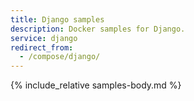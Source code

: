 ```yaml
---
title: Django samples
description: Docker samples for Django.
service: django
redirect_from:
  - /compose/django/
---
```


{% include_relative samples-body.md %}